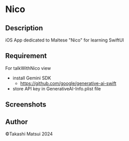 Nico
======

## Description
iOS App dedicated to Maltese "Nico" for learning SwiftUI

## Requirement

For talkWithNico view
- install Gemini SDK
  - https://github.com/google/generative-ai-swift
- store API key in GenerativeAI-Info.plist file

## Screenshots


## Author
©️Takashi Matsui 2024
